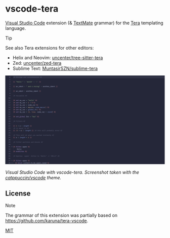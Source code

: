 # vscode-tera

[Visual Studio Code](https://code.visualstudio.com/) extension (& [TextMate](https://macromates.com/manual/en/language_grammars) grammar) for the [Tera](https://keats.github.io/tera/) templating language.

> [!TIP]
> See also Tera extensions for other editors:
> - Helix and Neovim: [uncenter/tree-sitter-tera](https://github.com/uncenter/tree-sitter-tera)
> - Zed: [uncenter/zed-tera](https://github.com/uncenter/zed-tera)
> - Sublime Text: [MuntasirSZN/sublime-tera](https://github.com/MuntasirSZN/sublime-tera)

![Screenshot of highlighted sample Tera code in Visual Studio Code with the vscode-tera extension installed](./assets/preview.png)

_Visual Studio Code with vscode-tera. Screenshot taken with the [catppuccin/vscode](https://github.com/catppuccin/vscode) theme._

## License

> [!NOTE]
> The grammar of this extension was partially based on https://github.com/karuna/tera-vscode.

[MIT](LICENSE)
